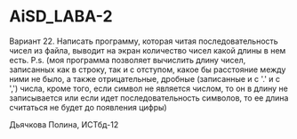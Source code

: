 # AiSD_LABA-2
Вариант 22.
Написать программу, которая читая последовательность чисел из файла, выводит на экран количество чисел какой длины в нем есть.
P.s.
(моя программа позволяет вычислить длину чисел, записанных как в строку, так и с отступом, какое бы расстояние между ними не было, а также отрицательные, дробные (записанные и с '.' и с ',') числа, кроме того, если символ не является числом, то он в длину не записывается или если идет последовательность символов, то ее длина считаться не будет до появления цифры)

Дьячкова Полина, ИСТбд-12
